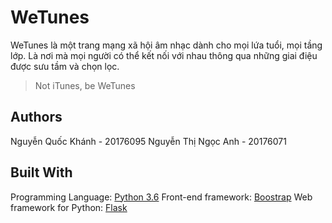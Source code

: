 # WeTunes
WeTunes là một trang mạng xã hội âm nhạc dành cho mọi lứa tuổi, mọi tầng lớp. Là nơi mà mọi người có thể kết nối với nhau thông qua những giai điệu được sưu tầm và chọn lọc.
> Not iTunes, be WeTunes
## Authors
Nguyễn Quốc Khánh - 20176095
Nguyễn Thị Ngọc Anh - 20176071
## Built With
Programming Language: [Python 3.6](https://www.python.org/)
Front-end framework: [Boostrap](https://getbootstrap.com/)
Web framework for Python: [Flask](https://flask.palletsprojects.com/en/1.1.x/)

